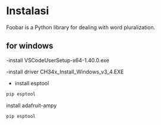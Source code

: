 


# Instalasi

Foobar is a Python library for dealing with word pluralization.

## for windows
-install VSCodeUserSetup-x64-1.40.0.exe

-install driver CH34x_Install_Windows_v3_4.EXE


- install esptool
```bash
pip esptool
```
install adafruit-ampy
```bash
pip esptool
```

